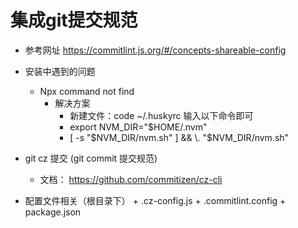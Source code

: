 # 集成git提交规范
* 参考网址 https://commitlint.js.org/#/concepts-shareable-config
* 安装中遇到的问题
    * Npx command not find
        * 解决方案
            * 新建文件：code ~/.huskyrc  输入以下命令即可
            * export NVM_DIR="$HOME/.nvm"
            * [ -s "$NVM_DIR/nvm.sh" ] && \. "$NVM_DIR/nvm.sh"
* git cz 提交 (git commit 提交规范)
    * 文档： https://github.com/commitizen/cz-cli

* 配置文件相关（根目录下）
      + .cz-config.js
      + .commitlint.config
      + package.json